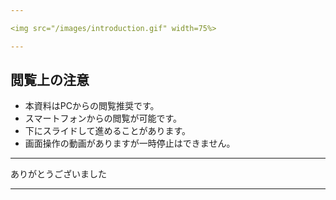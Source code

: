 ```yaml
---

<img src="/images/introduction.gif" width=75%>

---
```


## 閲覧上の注意　　　　

- 本資料はPCからの閲覧推奨です。
- スマートフォンからの閲覧が可能です。
- 下にスライドして進めることがあります。
- 画面操作の動画がありますが一時停止はできません。

---

ありがとうございました

---
